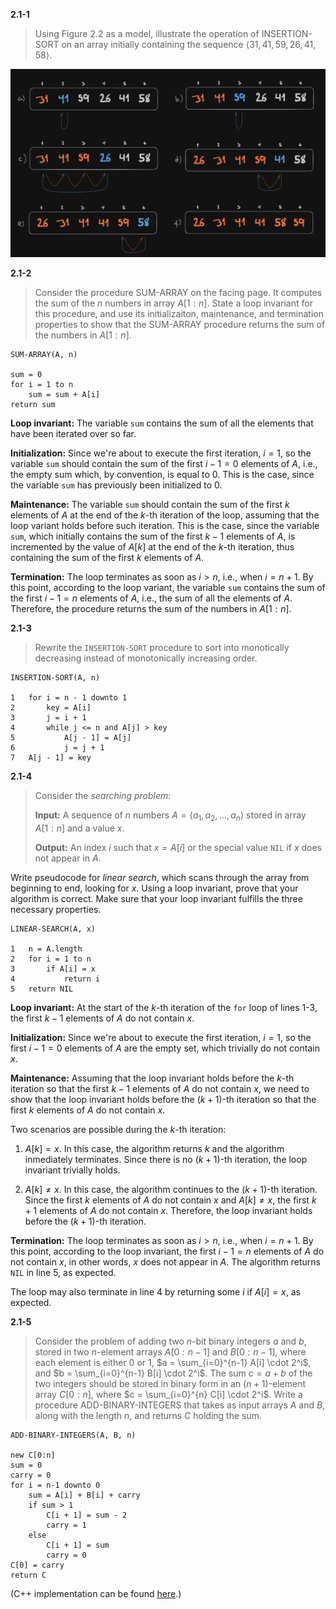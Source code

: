 **2.1-1**

> Using Figure 2.2 as a model, illustrate the operation of INSERTION-SORT on an array initially containing the sequence $\langle 31, 41, 59, 26, 41, 58 \rangle$.

![Solution to exercise 2.1-1](./img/2.1-1.png)

**2.1-2**

> Consider the procedure SUM-ARRAY on the facing page. It computes the sum of the $n$ numbers in array $A[1:n]$. State a loop invariant for this procedure, and use its initializaiton, maintenance, and termination properties to show that the SUM-ARRAY procedure returns the sum of the numbers in $A[1:n]$.

```
SUM-ARRAY(A, n)

sum = 0
for i = 1 to n
    sum = sum + A[i]
return sum
```

**Loop invariant:** The variable `sum` contains the sum of all the elements that have been iterated over so far.

**Initialization:** Since we're about to execute the first iteration, $i = 1$, so the variable `sum` should contain the sum of the first $i - 1 = 0$ elements of $A$, i.e., the empty sum which, by convention, is equal to $0$. This is the case, since the variable `sum` has previously been initialized to $0$.

**Maintenance:** The variable `sum` should contain the sum of the first $k$ elements of $A$ at the end of the $k$-th iteration of the loop, assuming that the loop variant holds before such iteration. This is the case, since the variable `sum`, which initially contains the sum of the first $k - 1$ elements of $A$, is incremented by the value of $A[k]$ at the end of the $k$-th iteration, thus containing the sum of the first $k$ elements of $A$.

**Termination:** The loop terminates as soon as $i > n$, i.e., when $i = n + 1$. By this point, according to the loop variant, the variable `sum` contains the sum of the first $i - 1 = n$ elements of $A$, i.e., the sum of all the elements of $A$. Therefore, the procedure returns the sum of the numbers in $A[1:n]$.

**2.1-3**

> Rewrite the `INSERTION-SORT` procedure to sort into monotically decreasing instead of monotonically increasing order.

```
INSERTION-SORT(A, n)

1   for i = n - 1 downto 1
2       key = A[i]
3       j = i + 1
4       while j <= n and A[j] > key
5           A[j - 1] = A[j]
6           j = j + 1
7   A[j - 1] = key
```

**2.1-4**

> Consider the *searching problem*:
>
> **Input:** A sequence of $n$ numbers $A = \langle a_1, a_2, \dots, a_n \rangle$ stored in array $A[1:n]$ and a value $x$.
>
> **Output:** An index $i$ such that $x = A[i]$ or the special value `NIL` if $x$ does not appear in $A$.

Write pseudocode for *linear search*, which scans through the array from beginning to end, looking for $x$. Using a loop invariant, prove that your algorithm is correct. Make sure that your loop invariant fulfills the three necessary properties.

```
LINEAR-SEARCH(A, x)

1   n = A.length
2   for i = 1 to n
3       if A[i] = x
4           return i
5   return NIL
```

**Loop invariant:** At the start of the $k$-th iteration of the `for` loop of lines 1-3, the first $k - 1$ elements of $A$ do not contain $x$.

**Initialization:** Since we're about to execute the first iteration, $i = 1$, so the first $i - 1 = 0$ elements of $A$ are the empty set, which trivially do not contain $x$.

**Maintenance:** Assuming that the loop invariant holds before the $k$-th iteration so that the first $k - 1$ elements of $A$ do not contain $x$, we need to show that the loop invariant holds before the $(k + 1)$-th iteration so that the first $k$ elements of $A$ do not contain $x$.

Two scenarios are possible during the $k$-th iteration:

1. $A[k] = x$. In this case, the algorithm returns $k$ and the algorithm inmediately terminates. Since there is no $(k + 1)$-th iteration, the loop invariant trivially holds.

2. $A[k] \neq x$. In this case, the algorithm continues to the $(k + 1)$-th iteration. Since the first $k$ elements of $A$ do not contain $x$ and $A[k] \neq x$, the first $k + 1$ elements of $A$ do not contain $x$. Therefore, the loop invariant holds before the $(k + 1)$-th iteration.

**Termination:** The loop terminates as soon as $i > n$, i.e., when $i = n + 1$. By this point, according to the loop invariant, the first $i - 1 = n$ elements of $A$ do not contain $x$, in other words, $x$ does not appear in $A$. The algorithm returns `NIL` in line 5, as expected.

The loop may also terminate in line 4 by returning some $i$ if $A[i] = x$, as expected.

**2.1-5**

> Consider the problem of adding two $n$-bit binary integers $a$ and $b$, stored in two $n$-element arrays $A[0:n-1]$ and $B[0:n-1]$, where each element is either $0$ or $1$, $a = \sum_{i=0}^{n-1} A[i] \cdot 2^i$, and $b = \sum_{i=0}^{n-1} B[i] \cdot 2^i$. The sum $c = a + b$ of the two integers should be stored in binary form in an $(n + 1)$-element array $C[0:n]$, where $c = \sum_{i=0}^{n} C[i] \cdot 2^i$. Write a procedure ADD-BINARY-INTEGERS that takes as input arrays $A$ and $B$, along with the length $n$, and returns $C$ holding the sum.

```
ADD-BINARY-INTEGERS(A, B, n)

new C[0:n]
sum = 0
carry = 0
for i = n-1 downto 0
    sum = A[i] + B[i] + carry
    if sum > 1
        C[i + 1] = sum - 2
        carry = 1
    else
        C[i + 1] = sum
        carry = 0
C[0] = carry
return C
```

(C++ implementation can be found [here](./cpp/2.1-5.cpp).)